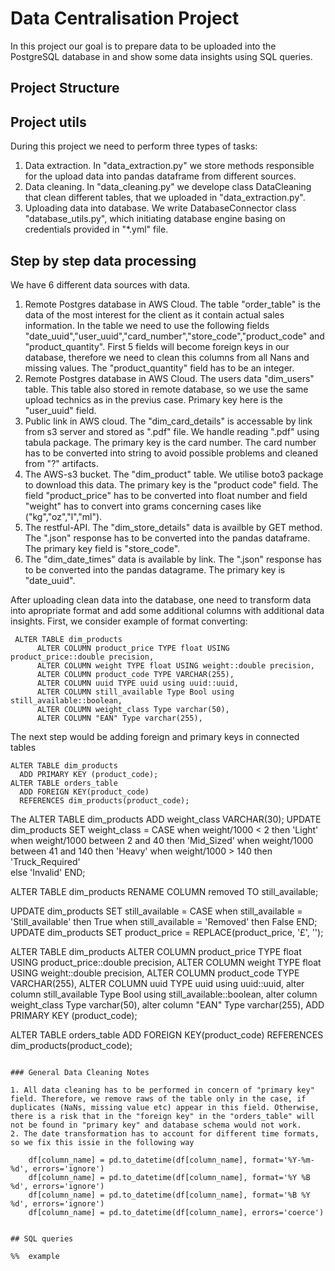 # Data Centralisation Project
In this project our goal is to prepare data to be uploaded into the PostgreSQL database in and show some data insights using SQL queries. 

## Project Structure

## Project utils

During this project we need to perform three types of tasks:

1. Data extraction. In "data_extraction.py" we store methods responsible for the upload data into pandas dataframe from different sources. 
2. Data cleaning. In "data_cleaning.py" we develope class DataCleaning that clean different tables, that we uploaded in "data_extraction.py". 
3. Uploading data into database. We write DatabaseConnector class "database_utils.py", which initiating database engine basing on credentials provided in "*.yml" file.
 
## Step by step data processing

We have 6 different data sources with data. 

1. Remote Postgres database in AWS Cloud. The table "order_table" is the data of the most interest for the client as it contain actual sales information. In the table we need to use the following fields "date_uuid","user_uuid","card_number","store_code","product_code" and "product_quantity". First 5 fields will become foreign keys in our database, therefore we need to clean this columns from all Nans and missing values. The "product_quantity" field has to be an integer.
2. Remote Postgres database in AWS Cloud. The users data  "dim_users" table. This table also stored in remote database, so we use the same upload technics as in the previus case. Primary key here is the "user_uuid" field.
3. Public link in AWS cloud. The "dim_card_details" is accessable by link from s3 server and stored as ".pdf" file. We handle reading ".pdf" using tabula package. The primary key is the card number. The card number has to be converted into string to avoid possible problems and cleaned from "?" artifacts.
4. The AWS-s3 bucket. The "dim_product" table. We utilise boto3 package to download this data. The primary key is the "product code" field. The field "product_price" has to be converted into float number and field "weight" has to convert into grams concerning cases like ("kg","oz","l","ml").
5. The restful-API.  The "dim_store_details" data is availble by GET method. The ".json" response has to be converted into the pandas dataframe. The primary key field is "store_code".
6. The "dim_date_times" data is available by link. The ".json" response has to be converted into the pandas datagrame. The primary key is "date_uuid".
 
After uploading clean data into the database, one need to transform data into apropriate format and add some additional columns with additional data insights.
First, we consider example of format converting:

```
 ALTER TABLE dim_products
	  ALTER COLUMN product_price TYPE float USING product_price::double precision, 
	  ALTER COLUMN weight TYPE float USING weight::double precision, 
	  ALTER COLUMN product_code TYPE VARCHAR(255),
	  ALTER COLUMN uuid TYPE uuid using uuid::uuid,
	  ALTER COLUMN still_available Type Bool using still_available::boolean,
	  ALTER COLUMN weight_class Type varchar(50),
	  ALTER COLUMN "EAN" Type varchar(255),
```

The next step would be adding foreign and primary keys in connected tables

```
ALTER TABLE dim_products
  ADD PRIMARY KEY (product_code);
ALTER TABLE orders_table 
  ADD FOREIGN KEY(product_code) 
  REFERENCES dim_products(product_code);
```

The
ALTER TABLE dim_products
ADD weight_class VARCHAR(30);
UPDATE dim_products
SET weight_class = 
  CASE 
    when weight/1000 < 2 then 'Light'
    when weight/1000 between 2 and 40 then 'Mid_Sized'
    when weight/1000 between 41 and 140 then 'Heavy'
    when weight/1000 > 140 then 'Truck_Required'  
  else 'Invalid' 
  END;
  
ALTER TABLE dim_products
RENAME COLUMN removed TO still_available;
  
UPDATE dim_products
SET still_available = 
  CASE 
    when still_available = 'Still_available' then True
    when still_available = 'Removed' then False
  END;
  UPDATE dim_products SET product_price = REPLACE(product_price, '£', '');
  
  ALTER TABLE dim_products
	  ALTER COLUMN product_price TYPE float USING product_price::double precision, 
	  ALTER COLUMN weight TYPE float USING weight::double precision, 
	  ALTER COLUMN product_code TYPE VARCHAR(255),
	  ALTER COLUMN uuid TYPE uuid using uuid::uuid,
	  alter column still_available Type Bool using still_available::boolean,
	  alter column weight_class Type varchar(50),
	  alter column "EAN" Type varchar(255),
	  ADD PRIMARY KEY (product_code);
	  
  ALTER TABLE orders_table 
	ADD FOREIGN KEY(product_code) 
	REFERENCES dim_products(product_code);
```

### General Data Cleaning Notes

1. All data cleaning has to be performed in concern of "primary key" field. Therefore, we remove raws of the table only in the case, if duplicates (NaNs, missing value etc) appear in this field. Otherwise, there is a risk that in the "foreign key" in the "orders_table" will not be found in "primary key" and database schema would not work.
2. The date transformation has to account for different time formats, so we fix this issie in the following way
```
        df[column_name] = pd.to_datetime(df[column_name], format='%Y-%m-%d', errors='ignore')
        df[column_name] = pd.to_datetime(df[column_name], format='%Y %B %d', errors='ignore')
        df[column_name] = pd.to_datetime(df[column_name], format='%B %Y %d', errors='ignore')
        df[column_name] = pd.to_datetime(df[column_name], errors='coerce')
```

## SQL queries

%%  example
